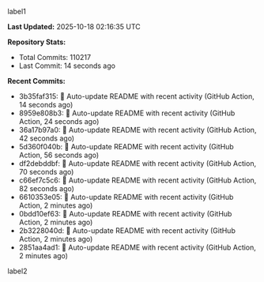 
label1 
<!-- ACTIVITY_START -->
**Last Updated:** 2025-10-18 02:16:35 UTC

**Repository Stats:**
- Total Commits: 110217
- Last Commit: 14 seconds ago

**Recent Commits:**
- 3b35faf315: 🤖 Auto-update README with recent activity (GitHub Action, 14 seconds ago)
- 8959e808b3: 🤖 Auto-update README with recent activity (GitHub Action, 24 seconds ago)
- 36a17b97a0: 🤖 Auto-update README with recent activity (GitHub Action, 42 seconds ago)
- 5d360f040b: 🤖 Auto-update README with recent activity (GitHub Action, 56 seconds ago)
- df2debddbf: 🤖 Auto-update README with recent activity (GitHub Action, 70 seconds ago)
- c66ef7c5c6: 🤖 Auto-update README with recent activity (GitHub Action, 82 seconds ago)
- 6610353e05: 🤖 Auto-update README with recent activity (GitHub Action, 2 minutes ago)
- 0bdd10ef63: 🤖 Auto-update README with recent activity (GitHub Action, 2 minutes ago)
- 2b3228040d: 🤖 Auto-update README with recent activity (GitHub Action, 2 minutes ago)
- 2851aa4ad1: 🤖 Auto-update README with recent activity (GitHub Action, 2 minutes ago)
<!-- ACTIVITY_END -->

label2
